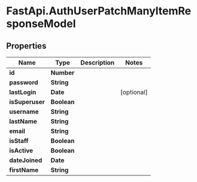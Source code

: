 # FastApi.AuthUserPatchManyItemResponseModel

## Properties
Name | Type | Description | Notes
------------ | ------------- | ------------- | -------------
**id** | **Number** |  | 
**password** | **String** |  | 
**lastLogin** | **Date** |  | [optional] 
**isSuperuser** | **Boolean** |  | 
**username** | **String** |  | 
**lastName** | **String** |  | 
**email** | **String** |  | 
**isStaff** | **Boolean** |  | 
**isActive** | **Boolean** |  | 
**dateJoined** | **Date** |  | 
**firstName** | **String** |  | 
